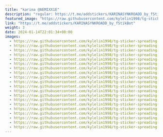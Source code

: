 ```yaml
---
title: "karina @AEMIXX1E"
description: "regular: https://t.me/addstickers/KARINASYNKROADD_by_fStikBot"
featured_image: "https://raw.githubusercontent.com/kylelin1998/tg-sticker-spreading-worldwide-images/main/img/02184293-e9dd-4e44-a7de-5f332c089c2c.jpg"
link: "https://t.me/addstickers/KARINASYNKROADD_by_fStikBot"
weight: 3
date: 2024-01-14T22:01:34+08:00
images:
  - https://raw.githubusercontent.com/kylelin1998/tg-sticker-spreading-worldwide-images/main/img/02184293-e9dd-4e44-a7de-5f332c089c2c.jpg
  - https://raw.githubusercontent.com/kylelin1998/tg-sticker-spreading-worldwide-images/main/img/4a3ff39d-064a-4b28-966b-6c18252dc2fc.jpg
  - https://raw.githubusercontent.com/kylelin1998/tg-sticker-spreading-worldwide-images/main/img/c82f850d-330e-4d93-b23a-248f8300161e.jpg
  - https://raw.githubusercontent.com/kylelin1998/tg-sticker-spreading-worldwide-images/main/img/12e95a82-2c06-4fbe-a75c-98c8ebf30d3c.jpg
  - https://raw.githubusercontent.com/kylelin1998/tg-sticker-spreading-worldwide-images/main/img/294b31ca-fa16-4f5a-8b01-a13b42cd308d.jpg
  - https://raw.githubusercontent.com/kylelin1998/tg-sticker-spreading-worldwide-images/main/img/24ef18bd-ed70-4b88-9a3a-5c2576d5bf01.jpg
  - https://raw.githubusercontent.com/kylelin1998/tg-sticker-spreading-worldwide-images/main/img/5ed1725f-a6fd-47bf-bf3e-b3e161079fc2.jpg
  - https://raw.githubusercontent.com/kylelin1998/tg-sticker-spreading-worldwide-images/main/img/f14f49c0-3068-4076-be42-1deaa5db4e64.jpg
  - https://raw.githubusercontent.com/kylelin1998/tg-sticker-spreading-worldwide-images/main/img/2296f449-1a99-429b-8119-419910cca350.jpg
  - https://raw.githubusercontent.com/kylelin1998/tg-sticker-spreading-worldwide-images/main/img/cefca526-7706-4f48-b13b-fd369cf79953.jpg
  - https://raw.githubusercontent.com/kylelin1998/tg-sticker-spreading-worldwide-images/main/img/6e008fd7-9094-4958-b603-cf078b1caeb2.jpg
  - https://raw.githubusercontent.com/kylelin1998/tg-sticker-spreading-worldwide-images/main/img/6b4d5b1f-1fe0-4832-b823-8d1a3919b187.jpg
  - https://raw.githubusercontent.com/kylelin1998/tg-sticker-spreading-worldwide-images/main/img/85c670bc-8d78-4d9c-8f44-f85803ea5974.jpg
  - https://raw.githubusercontent.com/kylelin1998/tg-sticker-spreading-worldwide-images/main/img/2955b3ab-ffac-4167-8843-ee6fa971e5e1.jpg
  - https://raw.githubusercontent.com/kylelin1998/tg-sticker-spreading-worldwide-images/main/img/39cc6a1b-5450-4709-8308-d55c408d85cc.jpg
  - https://raw.githubusercontent.com/kylelin1998/tg-sticker-spreading-worldwide-images/main/img/edc76c7f-4344-4699-a8b7-0a900b3e195e.jpg
  - https://raw.githubusercontent.com/kylelin1998/tg-sticker-spreading-worldwide-images/main/img/ff533acb-4e9d-4b1b-b3b9-206a2e3c7315.jpg
  - https://raw.githubusercontent.com/kylelin1998/tg-sticker-spreading-worldwide-images/main/img/57f297dd-c3f8-41ea-aeeb-5822843722ab.jpg
  - https://raw.githubusercontent.com/kylelin1998/tg-sticker-spreading-worldwide-images/main/img/837541e4-214d-4a84-a5ee-ebefa70d855b.jpg
  - https://raw.githubusercontent.com/kylelin1998/tg-sticker-spreading-worldwide-images/main/img/d4ad3a45-ccb7-4c9d-92d9-a8f39352a548.jpg
---
```

